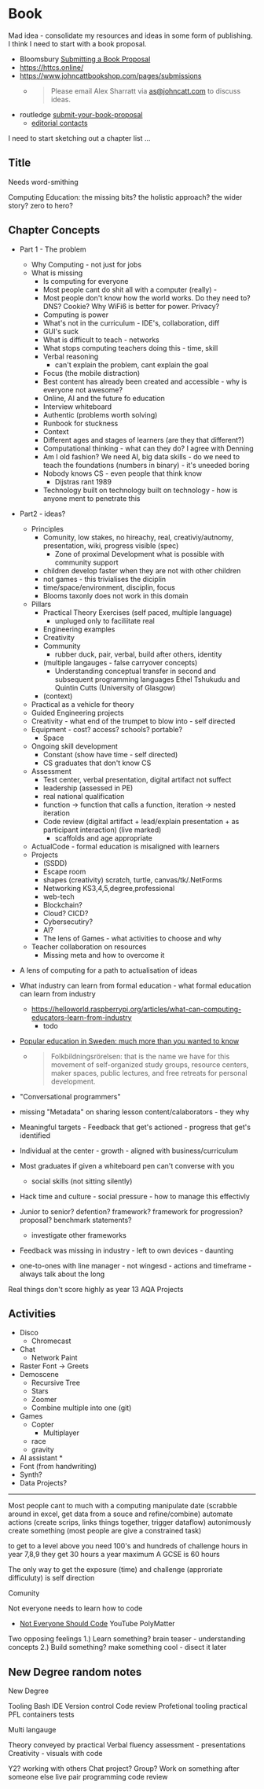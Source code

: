 Book
====

Mad idea - consolidate my resources and ideas in some form of publishing.
I think I need to start with a book proposal.

* Bloomsbury [Submitting a Book Proposal](https://www.bloomsbury.com/uk/discover/bloomsbury-academic/authors/submitting-a-book-proposal/)
* https://httcs.online/
* https://www.johncattbookshop.com/pages/submissions
    * > Please email Alex Sharratt via as@johncatt.com to discuss ideas.
* routledge [submit-your-book-proposal](https://www.routledge.com/our-customers/authors/submit-your-book-proposal)
    * [editorial contacts](https://www.routledge.com/contacts/editorial)

I need to start sketching out a chapter list ...

Title
-----

Needs word-smithing

Computing Education: 
the missing bits?
the holistic approach?
the wider story?
zero to hero?


Chapter Concepts
----------------

* Part 1 - The problem
    * Why Computing - not just for jobs
    * What is missing
        * Is computing for everyone
        * Most people cant do shit all with a computer (really) - 
        * Most people don't know how the world works. Do they need to? DNS? Cookie? Why WiFi6 is better for power. Privacy?
        * Computing is power
        * What's not in the curriculum - IDE's, collaboration, diff
        * GUI's suck
        * What is difficult to teach - networks
        * What stops computing teachers doing this - time, skill
        * Verbal reasoning
            * can't explain the problem, cant explain the goal
        * Focus (the mobile distraction)
        * Best content has already been created and accessible - why is everyone not awesome?
        * Online, AI and the future fo education
        * Interview whiteboard
        * Authentic (problems worth solving)
        * Runbook for stuckness
        * Context
        * Different ages and stages of learners (are they that different?)
        * Computational thinking - what can they do? I agree with Denning
        * Am I old fashion? We need AI, big data skills - do we need to teach the foundations (numbers in binary) - it's uneeded boring
        * Nobody knows CS - even people that think know
            * Dijstras rant 1989
        * Technology built on technology built on technology - how is anyone ment to penetrate this
* Part2 - ideas?
    * Principles
        * Comunity, low stakes, no hireachy, real, creativiy/autnomy, presentation, wiki, progress visible (spec)
            * Zone of proximal Development what is possible with community support
        * children develop faster when they are not with other children
        * not games - this trivialises the diciplin
        * time/space/environment, disciplin, focus
        * Blooms taxonly does not work in this domain
    * Pillars
        * Practical Theory Exercises (self paced, multiple language)
            * unpluged only to faciliitate real
        * Engineering examples
        * Creativity
        * Community
            * rubber duck, pair, verbal, build after others, identity
        * (multiple langauges - false carryover concepts)
            * Understanding conceptual transfer in second and subsequent programming languages Ethel Tshukudu and Quintin Cutts (University of Glasgow)
        * (context)
    * Practical as a vehicle for theory
    * Guided Engineering projects
    * Creativity - what end of the trumpet to blow into - self directed
    * Equipment - cost? access? schools? portable?
        * Space
    * Ongoing skill development
        * Constant (show have time - self directed)
        * CS graduates that don't know CS
    * Assessment
        * Test center, verbal presentation, digital artifact not suffect
        * leadership (assessed in PE)
        * real national qualification
        * function -> function that calls a function, iteration -> nested iteration
        * Code review (digital artifact + lead/explain presentation + as participant interaction) (live marked)
            * scaffolds and age appropriate
    * ActualCode - formal education is misaligned with learners
    * Projects
        * (SSDD)
        * Escape room
        * shapes (creativity) scratch, turtle, canvas/tk/.NetForms
        * Networking KS3,4,5,degree,professional
        * web-tech
        * Blockchain?
        * Cloud? CICD?
        * Cybersecutiry?
        * AI?
        * The lens of Games - what activities to choose and why
    * Teacher collaboration on resources
        * Missing meta and how to overcome it

* A lens of computing for a path to actualisation of ideas
* What industry can learn from formal education - what formal education can learn from industry
    * https://helloworld.raspberrypi.org/articles/what-can-computing-educators-learn-from-industry
        * todo
* [Popular education in Sweden: much more than you wanted to know](https://www.lesswrong.com/posts/tjxgbovwc5Ft7wrtc/popular-education-in-sweden-much-more-than-you-wanted-to-1)
    * > Folkbildningsrörelsen: that is the name we have for this movement of self-organized study groups, resource centers, maker spaces, public lectures, and free retreats for personal development. 
* "Conversational programmers"
* missing "Metadata" on sharing lesson content/calaborators - they why
* Meaningful targets - Feedback that get's actioned - progress that get's identified
* Individual at the center - growth - aligned with business/curriculum
* Most graduates if given a whiteboard pen can't converse with you
    * social skills (not sitting silently)
* Hack time and culture - social pressure - how to manage this effectivly
* Junior to senior? defention? framework? framework for progression? proposal? benchmark statements?
    * investigate other frameworks
* Feedback was missing in industry - left to own devices - daunting
* one-to-ones with line manager - not wingesd - actions and timeframe - always talk about the long

Real things don't score highly as year 13 AQA Projects


Activities
----------

* Disco
    * Chromecast
* Chat
    * Network Paint
* Raster Font -> Greets
* Demoscene
    * Recursive Tree
    * Stars
    * Zoomer
    * Combine multiple into one (git)
* Games
    * Copter
        * Multiplayer
    * race
    * gravity
* AI assistant
    * 
* Font (from handwriting)
* Synth?
* Data Projects?


---

Most people cant to much with a computing
manipulate date (scrabble around in excel, get data from a souce and refine/combine)
automate actions (create scrips, links things together, trigger dataflow)
autonimously create something (most people are give a constrained task)

to get to a level above you need 100's and hundreds of challenge hours
in year 7,8,9 they get 30 hours a year maximum
A GCSE is 60 hours

The only way to get the exposure (time) and challenge (approriate difficuluty) is self direction

Comunity


Not everyone needs to learn how to code
* [Not Everyone Should Code](https://www.youtube.com/watch?v=EFwa5Owp0-k) YouTube PolyMatter

Two opposing feelings
  1.) Learn something?
    brain teaser - understanding concepts
  2.) Build something?
    make something cool - disect it later


New Degree random notes
-----------------------

New Degree

Tooling
    Bash
    IDE
    Version control
    Code review
Profetional tooling practical
    PFL
    containers
    tests

Multi langauge


Theory conveyed by practical
Verbal fluency
    assessment - presentations
Creativity - visuals with code

Y2? working with others
    Chat project? Group?
    Work on something after someone else
    live pair programming
    code review